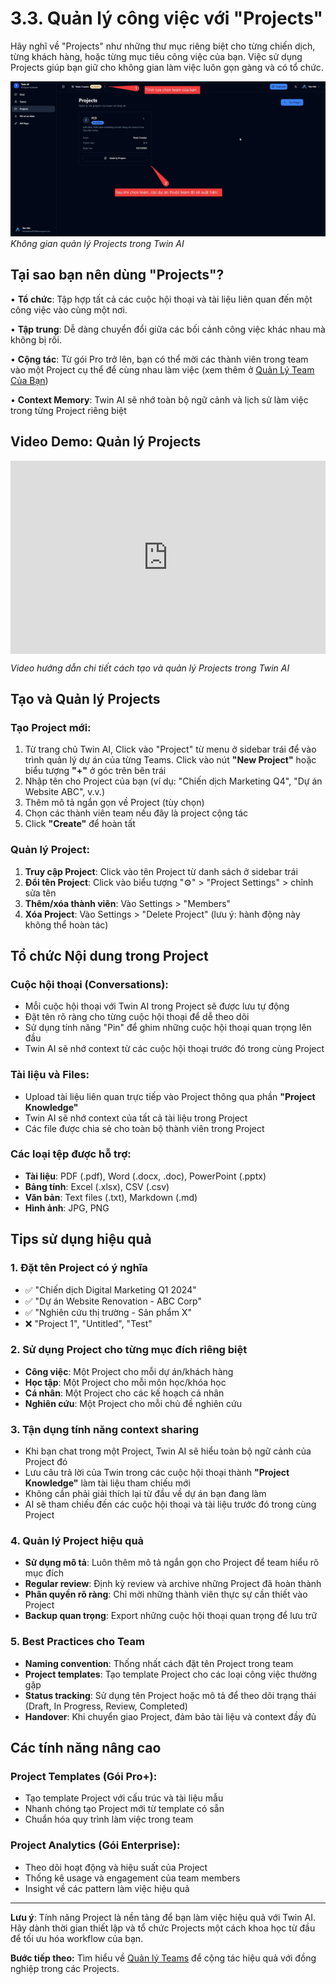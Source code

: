 # 3.3. Quản lý công việc với "Projects"

Hãy nghĩ về "Projects" như những thư mục riêng biệt cho từng chiến dịch, từng khách hàng, hoặc từng mục tiêu công việc của bạn. Việc sử dụng Projects giúp bạn giữ cho không gian làm việc luôn gọn gàng và có tổ chức.

![Projects Management](../images/projects-management.png)
*Không gian quản lý Projects trong Twin AI*

## Tại sao bạn nên dùng "Projects"?

• **Tổ chức**: Tập hợp tất cả các cuộc hội thoại và tài liệu liên quan đến một công việc vào cùng một nơi.

• **Tập trung**: Dễ dàng chuyển đổi giữa các bối cảnh công việc khác nhau mà không bị rối.

• **Cộng tác**: Từ gói Pro trở lên, bạn có thể mời các thành viên trong team vào một Project cụ thể để cùng nhau làm việc (xem thêm ở [Quản Lý Team Của Bạn](../teams/))

• **Context Memory**: Twin AI sẽ nhớ toàn bộ ngữ cảnh và lịch sử làm việc trong từng Project riêng biệt

## Video Demo: Quản lý Projects

<div style="left: 0; width: 100%; height: 0; position: relative; padding-bottom: 61.2979%;">
<iframe src="https://cdn.iframe.ly/LHfDwAVv" style="top: 0; left: 0; width: 100%; height: 100%; position: absolute; border: 0;" allowfullscreen allow="clipboard-write *; fullscreen *;"></iframe>
</div>

*Video hướng dẫn chi tiết cách tạo và quản lý Projects trong Twin AI*

## Tạo và Quản lý Projects

### Tạo Project mới:

1. Từ trang chủ  Twin AI, Click vào "Project" từ menu ở sidebar trái để vào trình quản lý dự án của từng Teams. Click vào nút **"New Project"** hoặc biểu tượng **"+"** ở góc trên bên trái
2. Nhập tên cho Project của bạn (ví dụ: "Chiến dịch Marketing Q4", "Dự án Website ABC", v.v.)
3. Thêm mô tả ngắn gọn về Project (tùy chọn)
4. Chọn các thành viên team nếu đây là project cộng tác
5. Click **"Create"** để hoàn tất

### Quản lý Project:

1. **Truy cập Project**: Click vào tên Project từ danh sách ở sidebar trái
2. **Đổi tên Project**: Click vào biểu tượng "⚙️" > "Project Settings" > chỉnh sửa tên
3. **Thêm/xóa thành viên**: Vào Settings > "Members" 
4. **Xóa Project**: Vào Settings > "Delete Project" (lưu ý: hành động này không thể hoàn tác)

## Tổ chức Nội dung trong Project

### Cuộc hội thoại (Conversations):
- Mỗi cuộc hội thoại với Twin AI trong Project sẽ được lưu tự động
- Đặt tên rõ ràng cho từng cuộc hội thoại để dễ theo dõi
- Sử dụng tính năng "Pin" để ghim những cuộc hội thoại quan trọng lên đầu
- Twin AI sẽ nhớ context từ các cuộc hội thoại trước đó trong cùng Project

### Tài liệu và Files:
- Upload tài liệu liên quan trực tiếp vào Project thông qua phần **"Project Knowledge"**
- Twin AI sẽ nhớ context của tất cả tài liệu trong Project
- Các file được chia sẻ cho toàn bộ thành viên trong Project

### Các loại tệp được hỗ trợ:
- **Tài liệu**: PDF (.pdf), Word (.docx, .doc), PowerPoint (.pptx)
- **Bảng tính**: Excel (.xlsx), CSV (.csv)
- **Văn bản**: Text files (.txt), Markdown (.md)
- **Hình ảnh**: JPG, PNG

## Tips sử dụng hiệu quả

### 1. Đặt tên Project có ý nghĩa
- ✅ "Chiến dịch Digital Marketing Q1 2024"
- ✅ "Dự án Website Renovation - ABC Corp"
- ✅ "Nghiên cứu thị trường - Sản phẩm X"
- ❌ "Project 1", "Untitled", "Test"

### 2. Sử dụng Project cho từng mục đích riêng biệt
- **Công việc**: Một Project cho mỗi dự án/khách hàng
- **Học tập**: Một Project cho mỗi môn học/khóa học
- **Cá nhân**: Một Project cho các kế hoạch cá nhân
- **Nghiên cứu**: Một Project cho mỗi chủ đề nghiên cứu

### 3. Tận dụng tính năng context sharing
- Khi bạn chat trong một Project, Twin AI sẽ hiểu toàn bộ ngữ cảnh của Project đó
- Lưu câu trả lời của Twin trong các cuộc hội thoại thành **"Project Knowledge"** làm tài liệu tham chiếu mới
- Không cần phải giải thích lại từ đầu về dự án bạn đang làm
- AI sẽ tham chiếu đến các cuộc hội thoại và tài liệu trước đó trong cùng Project

### 4. Quản lý Project hiệu quả
- **Sử dụng mô tả**: Luôn thêm mô tả ngắn gọn cho Project để team hiểu rõ mục đích
- **Regular review**: Định kỳ review và archive những Project đã hoàn thành  
- **Phân quyền rõ ràng**: Chỉ mời những thành viên thực sự cần thiết vào Project
- **Backup quan trọng**: Export những cuộc hội thoại quan trọng để lưu trữ

### 5. Best Practices cho Team
- **Naming convention**: Thống nhất cách đặt tên Project trong team
- **Project templates**: Tạo template Project cho các loại công việc thường gặp
- **Status tracking**: Sử dụng tên Project hoặc mô tả để theo dõi trạng thái (Draft, In Progress, Review, Completed)
- **Handover**: Khi chuyển giao Project, đảm bảo tài liệu và context đầy đủ

## Các tính năng nâng cao

### Project Templates (Gói Pro+):
- Tạo template Project với cấu trúc và tài liệu mẫu
- Nhanh chóng tạo Project mới từ template có sẵn
- Chuẩn hóa quy trình làm việc trong team

### Project Analytics (Gói Enterprise):
- Theo dõi hoạt động và hiệu suất của Project
- Thống kê usage và engagement của team members
- Insight về các pattern làm việc hiệu quả

---

**Lưu ý**: Tính năng Project là nền tảng để bạn làm việc hiệu quả với Twin AI. Hãy dành thời gian thiết lập và tổ chức Projects một cách khoa học từ đầu để tối ưu hóa workflow của bạn.

**Bước tiếp theo:** Tìm hiểu về [Quản lý Teams](../teams/) để cộng tác hiệu quả với đồng nghiệp trong các Projects.

